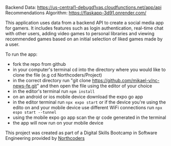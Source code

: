 Backend Data: https://us-central1-debugd1vas.cloudfunctions.net/app/api
Recommendations Algorithm: https://flaskapp-3d91.onrender.com/


This application uses data from a backend API to create a social media app for gamers. It includes features such as login authentication, real-time chat with other users, adding video games to personal libraries and viewing recommended games based on an initial selection of liked games made by a user.

To run the app:
- fork the repo from github
- in your computer's terminal cd into the directory where you would like to clone the file (e.g cd Northcoders/Project)
- in the correct directory run "git clone https://github.com/mikael-v/nc-news-fe.git" and then open the file using the editor of your choice
- in the editor's terminal run `npm install`
- on an android or ios mobile device download the expo go app
- in the editor terminal run `npx expo start` or if the device you're using the edito on and your mobile device use different WiFi connections run `npx espo start --tunnel`
- using the mobile expo go app scan the qr code generated in the terminal
- the app will now run on your mobile device 
     




This project was created as part of a Digital Skills Bootcamp in Software Engineering provided by [Northcoders](https://northcoders.com/)
